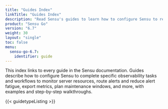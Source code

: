```yaml
---
title: "Guides Index"
linkTitle: "Guides Index"
description: "Read Sensu's guides to learn how to configure Sensu to reduce alert fatigue, export metrics, and more."
product: "Sensu Go"
version: "6.7"
weight: 30
layout: "single"
toc: false
menu:
  sensu-go-6.7:
    identifier: guide
---
```


This index links to every guide in the Sensu documentation.
Guides describe how to configure Sensu to complete specific observability tasks and workflows to monitor server resources, route alerts and reduce alert fatigue, export metrics, plan maintenance windows, and more, with examples and step-by-step walkthroughs.

{{< guidetypeListing >}}
